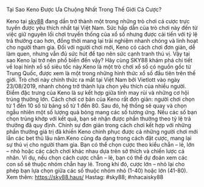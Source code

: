 Tại Sao Keno Được Ưa Chuộng Nhất Trong Thế Giới Cá Cược?

Keno tại [sky88](https://sky88.haus/) đang dần trở thành một trong những trò chơi cá cược trực tuyến được yêu thích nhất tại Việt Nam. Sức hấp dẫn của trò chơi này đến từ việc giữ nguyên lối    chơi truyền thống của xổ số nhưng được cải tiến với tỷ lệ trả thưởng cao hơn, đồng thời mang lại trải nghiệm nhanh chóng và linh hoạt cho người tham gia. Đối với người chơi mới, Keno có cách chơi đơn giản, dễ làm quen, nhưng vẫn đủ sức hút để tạo nên sức cạnh tranh thú vị. Vậy tại sao Keno lại trở nên phổ biến đến vậy? Hãy cùng SKY88 khám phá chi tiết về loại hình xổ số siêu tốc này.Keno là một trò chơi xổ số có nguồn gốc từ Trung Quốc, được xem là một trong những hình thức xổ số đầu tiên trên thế giới. Trò chơi này chính thức ra mắt tại Việt Nam bởi Vietlott vào ngày 23/08/2019, nhanh chóng trở thành lựa chọn yêu thích của nhiều người. Điểm đặc trưng của Keno là sự kết hợp giữa tính may rủi và những cơ hội trúng thưởng lớn. Cách chơi cơ bản của Keno rất đơn giản: người chơi chọn từ 1 đến 10 số từ bảng số từ 1 đến 80. Sau đó, hệ thống sẽ quay và chọn ngẫu nhiên một số lượng quả bóng mang các số tương ứng. Nếu các số bạn chọn trùng khớp với kết quả, bạn sẽ nhận được phần thưởng theo tỷ lệ trả thưởng đã quy định. Chính sự đơn giản trong cách chơi kết hợp với những phần thưởng giá trị đã khiến Keno chinh phục được cả những người chơi mới lẫn các bet thủ lâu năm.Keno cũng đa dạng trong cách đặt cược, mang lại sự thú vị cho người tham gia. Bạn có thể chọn cược theo kiểu chẵn – lẻ, lớn – nhỏ hoặc các cách chơi khác nhau dựa trên sở thích và chiến lược cá nhân. Ví dụ, nếu chọn cách cược chẵn – lẻ, bạn có thể dự đoán xem các con số sẽ thuộc nhóm chẵn hay lẻ. Trong khi đó, cược lớn – nhỏ lại cho phép bạn lựa chọn giữa các số thuộc nhóm nhỏ (1-40) hoặc lớn (41-80).
Xem thêm: https://sky88.haus/
Hastag: #sky88; #nhacaisky88
